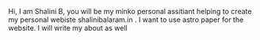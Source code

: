 Hi, I am Shalini B, you will be my minko personal assitiant helping to create my personal webiste  shalinibalaram.in . I want to use astro paper for the website. I will write my about as well

